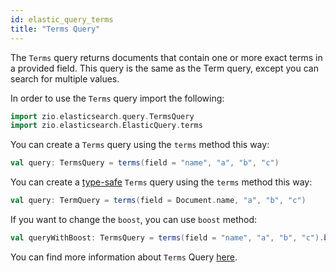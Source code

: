 ```yaml
---
id: elastic_query_terms
title: "Terms Query"
---
```


The `Terms` query returns documents that contain one or more exact terms in a provided field.
This query is the same as the Term query, except you can search for multiple values.

In order to use the `Terms` query import the following:
```scala
import zio.elasticsearch.query.TermsQuery
import zio.elasticsearch.ElasticQuery.terms
```

You can create a `Terms` query using the `terms` method this way:
```scala
val query: TermsQuery = terms(field = "name", "a", "b", "c")
```

You can create a [type-safe](https://lambdaworks.github.io/zio-elasticsearch/overview/overview_zio_prelude_schema) `Terms` query using the `terms` method this way:
```scala
val query: TermQuery = terms(field = Document.name, "a", "b", "c")
```

If you want to change the `boost`, you can use `boost` method:
```scala
val queryWithBoost: TermsQuery = terms(field = "name", "a", "b", "c").boost(2.0)
```

You can find more information about `Terms` Query [here](https://www.elastic.co/guide/en/elasticsearch/reference/7.17/query-dsl-terms-query.html).
